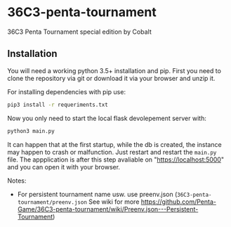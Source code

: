 # 36C3-penta-tournament

36C3 Penta Tournament special edition by Cobalt

## Installation

You will need a working python 3.5+ installation and pip. First you need to clone the repository via git or download it via your browser and unzip it.

For installing dependencies with pip use:

```bash
pip3 install -r requeriments.txt
```

Now you only need to start the local flask devolepement server with:

```bash
python3 main.py
```

It can happen that at the first startup, while the db is created, the instance may happen to crash or malfunction. Just restart and restart the `main.py` file. The appplication is after this step avaliable on "<https://localhost:5000>" and you can open it with your browser.

Notes:

- For persistent tournament name usw. use preenv.json (`36C3-penta-tournament/preenv.json` See wiki for more <https://github.com/Penta-Game/36C3-penta-tournament/wiki/Preenv.json---Persistent-Tournament>)
